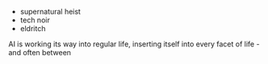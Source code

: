 - supernatural heist 
- tech noir
- eldritch

AI is working its way into regular life, inserting itself into every facet of life - and often between 
